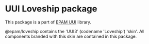 # UUI Loveship package

This package is a part of [EPAM UUI](https://github.com/epam/UUI) library.

@epam/loveship contains the 'UUI3' (codename 'Loveship') 'skin'. All components branded with this skin are contained in this package.